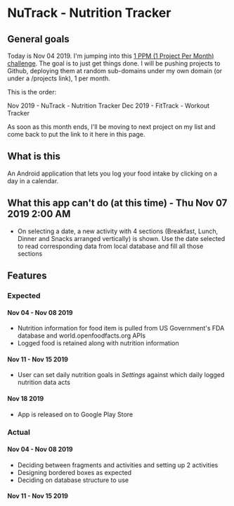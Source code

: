 # NuTrack - Nutrition Tracker

## General goals

Today is Nov 04 2019. I'm jumping into this [1 PPM (1 Project Per Month) challenge](https://blog.1ppm.club/). The goal is to just get things done. I will be pushing projects to Github, deploying them at random sub-domains under my own domain (or under a /projects link), 1 per month.

This is the order:

Nov 2019 - NuTrack - Nutrition Tracker
Dec 2019 - FitTrack - Workout Tracker

As soon as this month ends, I'll be moving to next project on my list and come back to put the link to it here in this page.

## What is this

An Android application that lets you log your food intake by clicking on a day in a calendar.

## What this app can't do (at this time) - Thu Nov 07 2019 2:00 AM

- On selecting a date, a new activity with 4 sections (Breakfast, Lunch, Dinner and Snacks arranged vertically) is shown.
    Use the date selected to read corresponding data from local database and fill all those sections

## Features

### Expected

#### Nov 04 - Nov 08 2019

- Nutrition information for food item is pulled from US Government's FDA database and world.openfoodfacts.org APIs
- Logged food is retained along with nutrition information

#### Nov 11 - Nov 15 2019

- User can set daily nutrition goals in *Settings* against which daily logged nutrition data acts

#### Nov 18 2019

- App is released on to Google Play Store

### Actual

#### Nov 04 - Nov 08 2019

- Deciding between fragments and activities and setting up 2 activities
- Designing bordered boxes as expected
- Deciding on database structure to use

#### Nov 11 - Nov 15 2019
